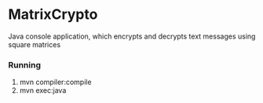 # MatrixCrypto

Java console application, which encrypts and decrypts text messages using square matrices

### Running
1. mvn compiler:compile
2. mvn exec:java
